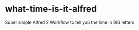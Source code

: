 what-time-is-it-alfred
======================

Super simple Alfred 2 Workflow to tell you the time in BIG letters